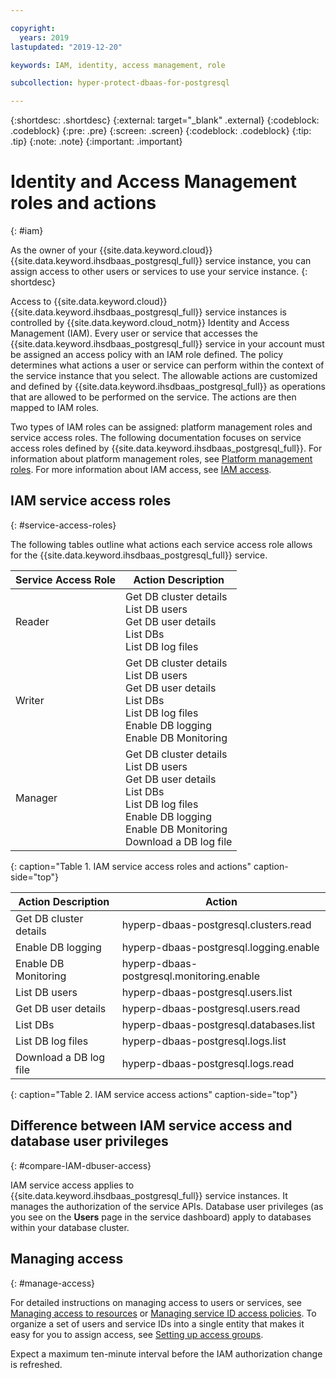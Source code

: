 ```yaml
---

copyright:
  years: 2019
lastupdated: "2019-12-20"

keywords: IAM, identity, access management, role

subcollection: hyper-protect-dbaas-for-postgresql

---
```


{:shortdesc: .shortdesc}
{:external: target="_blank" .external}
{:codeblock: .codeblock}
{:pre: .pre}
{:screen: .screen}
{:codeblock: .codeblock}
{:tip: .tip}
{:note: .note}
{:important: .important}

# Identity and Access Management roles and actions
{: #iam}

As the owner of your {{site.data.keyword.cloud}} {{site.data.keyword.ihsdbaas_postgresql_full}} service instance, you can assign access to other users or services to use your service instance.
{: shortdesc}

Access to {{site.data.keyword.cloud}} {{site.data.keyword.ihsdbaas_postgresql_full}} service instances is controlled by {{site.data.keyword.cloud_notm}} Identity and Access Management (IAM). Every user or service that accesses the {{site.data.keyword.ihsdbaas_postgresql_full}} service in your account must be assigned an access policy with an IAM role defined. The policy determines what actions a user or service can perform within the context of the service instance that you select. The allowable actions are customized and defined by {{site.data.keyword.ihsdbaas_postgresql_full}} as operations that are allowed to be performed on the service. The actions are then mapped to IAM roles.

Two types of IAM roles can be assigned: platform management roles and service access roles. The following documentation focuses on service access roles defined by {{site.data.keyword.ihsdbaas_postgresql_full}}. For information about platform management roles, see [Platform management roles](/docs/iam?topic=iam-userroles#platformroles). For more information about IAM access, see [IAM access](/docs/iam?topic=iam-userroles).

## IAM service access roles
{: #service-access-roles}

The following tables outline what actions each service access role allows for the {{site.data.keyword.ihsdbaas_postgresql_full}} service.

| Service Access Role | Action Description |
| --- |--- |
| Reader | Get DB cluster details<br>List DB users<br>Get DB user details<br>List DBs<br>List DB log files |
| Writer | Get DB cluster details<br>List DB users<br>Get DB user details<br>List DBs<br>List DB log files<br>Enable DB logging<br>Enable DB Monitoring<br> |
| Manager | Get DB cluster details<br>List DB users<br>Get DB user details<br>List DBs<br>List DB log files<br>Enable DB logging<br>Enable DB Monitoring<br>Download a DB log file |
{: caption="Table 1. IAM service access roles and actions" caption-side="top"}

| Action Description | Action |
| --- | --- |
| Get DB cluster details | hyperp-dbaas-postgresql.clusters.read |
| Enable DB logging | hyperp-dbaas-postgresql.logging.enable |
| Enable DB Monitoring| hyperp-dbaas-postgresql.monitoring.enable |
| List DB users | hyperp-dbaas-postgresql.users.list |
| Get DB user details | hyperp-dbaas-postgresql.users.read |
| List DBs | hyperp-dbaas-postgresql.databases.list |
| List DB log files | hyperp-dbaas-postgresql.logs.list |
| Download a DB log file | hyperp-dbaas-postgresql.logs.read |
{: caption="Table 2. IAM service access actions" caption-side="top"}

## Difference between IAM service access and database user privileges
{: #compare-IAM-dbuser-access}

IAM service access applies to {{site.data.keyword.ihsdbaas_postgresql_full}} service instances. It manages the authorization of the service APIs. Database user privileges (as you see on the **Users** page in the service dashboard) apply to databases within your database cluster.

## Managing access
{: #manage-access}

For detailed instructions on managing access to users or services, see [Managing access to resources](/docs/iam?topic=iam-iammanidaccser) or [Managing service ID access policies](/docs/iam?topic=iam-serviceidpolicy). To organize a set of users and service IDs into a single entity that makes it easy for you to assign access, see [Setting up access groups](/docs/iam?topic=iam-groups#create_ag).

Expect a maximum ten-minute interval before the IAM authorization change is refreshed.
